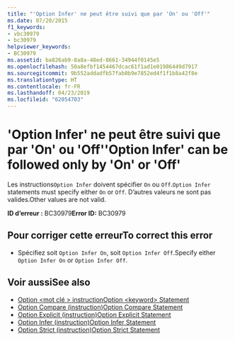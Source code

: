 ```yaml
---
title: "'Option Infer' ne peut être suivi que par 'On' ou 'Off'"
ms.date: 07/20/2015
f1_keywords:
- vbc30979
- bc30979
helpviewer_keywords:
- BC30979
ms.assetid: ba826ab9-8a8a-48ed-8661-34944f0145e5
ms.openlocfilehash: 50a8efbf1454467dcac61f1ad1e01986449d7917
ms.sourcegitcommit: 9b552addadfb57fab0b9e7852ed4f1f1b8a42f8e
ms.translationtype: HT
ms.contentlocale: fr-FR
ms.lasthandoff: 04/23/2019
ms.locfileid: "62054703"
---
```

# <a name="option-infer-can-be-followed-only-by-on-or-off"></a><span data-ttu-id="a7fc0-102">'Option Infer' ne peut être suivi que par 'On' ou 'Off'</span><span class="sxs-lookup"><span data-stu-id="a7fc0-102">'Option Infer' can be followed only by 'On' or 'Off'</span></span>
<span data-ttu-id="a7fc0-103">Les instructions`Option Infer` doivent spécifier `On` ou `Off`.</span><span class="sxs-lookup"><span data-stu-id="a7fc0-103">`Option Infer` statements must specify either `On` or `Off`.</span></span> <span data-ttu-id="a7fc0-104">D’autres valeurs ne sont pas valides.</span><span class="sxs-lookup"><span data-stu-id="a7fc0-104">Other values are not valid.</span></span>  
  
 <span data-ttu-id="a7fc0-105">**ID d’erreur :** BC30979</span><span class="sxs-lookup"><span data-stu-id="a7fc0-105">**Error ID:** BC30979</span></span>  
  
## <a name="to-correct-this-error"></a><span data-ttu-id="a7fc0-106">Pour corriger cette erreur</span><span class="sxs-lookup"><span data-stu-id="a7fc0-106">To correct this error</span></span>  
  
- <span data-ttu-id="a7fc0-107">Spécifiez soit `Option Infer On`, soit `Option Infer Off`.</span><span class="sxs-lookup"><span data-stu-id="a7fc0-107">Specify either `Option Infer On` or `Option Infer Off`.</span></span>  
  
## <a name="see-also"></a><span data-ttu-id="a7fc0-108">Voir aussi</span><span class="sxs-lookup"><span data-stu-id="a7fc0-108">See also</span></span>

- [<span data-ttu-id="a7fc0-109">Option \<mot clé > instruction</span><span class="sxs-lookup"><span data-stu-id="a7fc0-109">Option \<keyword> Statement</span></span>](../../visual-basic/language-reference/statements/option-keyword-statement.md)
- [<span data-ttu-id="a7fc0-110">Option Compare (instruction)</span><span class="sxs-lookup"><span data-stu-id="a7fc0-110">Option Compare Statement</span></span>](../../visual-basic/language-reference/statements/option-compare-statement.md)
- [<span data-ttu-id="a7fc0-111">Option Explicit (instruction)</span><span class="sxs-lookup"><span data-stu-id="a7fc0-111">Option Explicit Statement</span></span>](../../visual-basic/language-reference/statements/option-explicit-statement.md)
- [<span data-ttu-id="a7fc0-112">Option Infer (instruction)</span><span class="sxs-lookup"><span data-stu-id="a7fc0-112">Option Infer Statement</span></span>](../../visual-basic/language-reference/statements/option-infer-statement.md)
- [<span data-ttu-id="a7fc0-113">Option Strict (instruction)</span><span class="sxs-lookup"><span data-stu-id="a7fc0-113">Option Strict Statement</span></span>](../../visual-basic/language-reference/statements/option-strict-statement.md)
